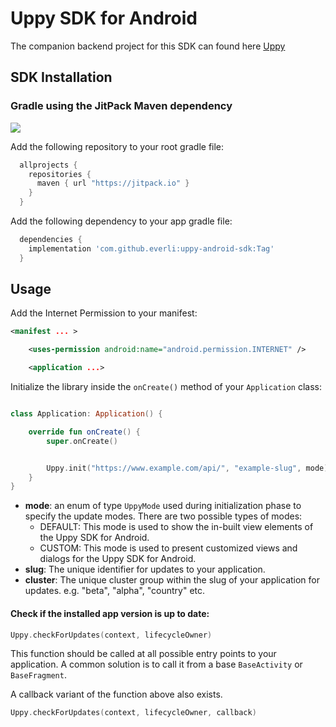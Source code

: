 # Uppy SDK for Android

The companion backend project for this SDK can found here [Uppy](https://github.com/everli/Uppy)


## SDK Installation

### Gradle using the JitPack Maven dependency

[![](https://jitpack.io/v/Everli/uppy-android-sdk.svg)](https://jitpack.io/#Everli/uppy-android-sdk)

Add the following repository to your root gradle file:

 ```groovy
   allprojects {
     repositories {
       maven { url "https://jitpack.io" }
     }
   }
 ````

Add the following dependency to your app gradle file:

  ```groovy
    dependencies {
      implementation 'com.github.everli:uppy-android-sdk:Tag'
    }
  ```

## Usage

Add the Internet Permission to your manifest:

```xml
<manifest ... >

    <uses-permission android:name="android.permission.INTERNET" />

    <application ...>

```

Initialize the library inside the  `onCreate()` method of your `Application` class:

```kotlin

class Application: Application() {

    override fun onCreate() {
        super.onCreate()


        Uppy.init("https://www.example.com/api/", "example-slug", mode)
    }
}

```
* **mode**: an enum of type `UppyMode` used during initialization phase to specify the update modes. There are two possible types of modes:
  * DEFAULT: This mode is used to show the in-built view elements of the Uppy SDK for Android.
  * CUSTOM: This mode is used to present customized views and dialogs for the Uppy SDK for Android.
* **slug**: The unique identifier for updates to your application.
* **cluster**: The unique cluster group within the slug of your application for updates. e.g. "beta", "alpha", "country" etc.

#### Check if the installed app version is up to date:

```kotlin
Uppy.checkForUpdates(context, lifecycleOwner)
```
This function should be called at all possible entry points to your application. A common solution is to call it from a base `BaseActivity` or `BaseFragment`.

A callback variant of the function above also exists.

```kotlin
Uppy.checkForUpdates(context, lifecycleOwner, callback)
```
